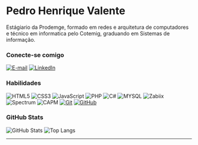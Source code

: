 
# Pedro Henrique Valente

Estágiario da Prodemge, formado em redes e arquitetura de computadores e técnico em informatica pelo Cotemig, graduando em Sistemas de informação.

### Conecte-se comigo

[![E-mail](https://img.shields.io/badge/-Email-000?style=for-the-badge&logo=microsoft-outlook&logoColor=E94D5F)](mailto:pedrovalentepaulino26@gmail.com)
[![LinkedIn](https://img.shields.io/badge/-LinkedIn-000?style=for-the-badge&logo=linkedin&logoColor=30A3DC)](https://www.linkedin.com/in/pedro-valente-4aa409269/)

### Habilidades

![HTML5](https://img.shields.io/badge/HTML-000?style=for-the-badge&logo=html5&logoColor=30A3DC)
![CSS3](https://img.shields.io/badge/CSS3-000?style=for-the-badge&logo=css3&logoColor=E94D5F)
![JavaScript](https://img.shields.io/badge/JavaScript-000?style=for-the-badge&logo=javascript&logoColor=30A3DC)
![PHP](https://img.shields.io/badge/PHP-000?style=for-the-badge&logo=php&logoColor=30A3DC)
![C#](https://img.shields.io/badge/Csharp-000?style=for-the-badge&logo=csharp&logoColor=30A3DC)
![MYSQL](https://img.shields.io/badge/MYSQL-000?style=for-the-badge&logo=Mysql&logoColor=30A3DC)
![Zabiix](https://img.shields.io/badge/Zabbix-000?style=for-the-badge&logo=Zabbix&logoColor=30A3DC)
![Spectrum](https://img.shields.io/badge/Spectrum-000?style=for-the-badge&logo=Spectrum&logoColor=30A3DC)
![CAPM](https://img.shields.io/badge/CAPM-000?style=for-the-badge&logo=CAPM&logoColor=30A3DC)
[![Git](https://img.shields.io/badge/Git-000?style=for-the-badge&logo=git&logoColor=E94D5F)](https://git-scm.com/doc)
[![GitHub](https://img.shields.io/badge/GitHub-000?style=for-the-badge&logo=github&logoColor=30A3DC)](https://docs.github.com/)


### GitHub Stats

![GitHub Stats](https://github-readme-stats.vercel.app/api?username=SEUUSERNAME&theme=transparent&bg_color=000&border_color=30A3DC&show_icons=true&icon_color=30A3DC&title_color=E94D5F&text_color=FFF)
![Top Langs](https://github-readme-stats-git-masterrstaa-rickstaa.vercel.app/api/top-langs/?username=SEUUSERNAME&layout=compact&bg_color=000&border_color=30A3DC&title_color=E94D5F&text_color=FFF)




---
